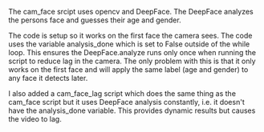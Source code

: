 The cam_face srcipt uses opencv and DeepFace. The DeepFace analyzes the persons face and guesses their age and gender.

The code is setup so it works on the first face the camera sees. The code uses the variable analysis_done which is set to False outside of the while loop.
This ensures the DeepFace.analyze runs only once when running the script to reduce lag in the camera.
The only problem with this is that it only works on the first face and will apply the same label (age and gender) to any face it detects later.

I also added a cam_face_lag script which does the same thing as the cam_face script but it uses DeepFace analysis constantly, i.e. it doesn't have the analysis_done variable.
This provides dynamic results but causes the video to lag.
